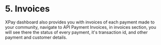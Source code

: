 # 5. Invoices

XPay dashboard also provides you with invoices of each payment made to your community, navigate to API Payment Invoices, in invoices section, you will see there the status of every payment, it's transaction id, and other payment and customer details.
